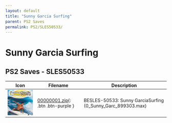 ```yaml
---
layout: default
title: "Sunny Garcia Surfing"
parent: PS2 Saves
permalink: PS2/SLES50533/
---
```

# Sunny Garcia Surfing

## PS2 Saves - SLES50533

| Icon | Filename | Description |
|------|----------|-------------|
| ![Sunny Garcia Surfing](icon0.png) | [00000001.zip](00000001.zip){: .btn .btn-purple } | BESLES-50533: Sunny GarciaSurfing (0_Sunny_Garc_899303.max) |

